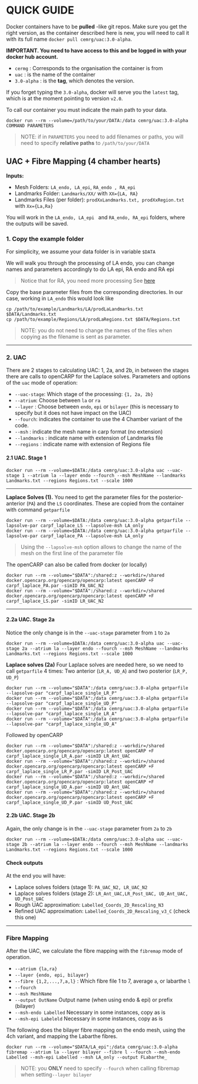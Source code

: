 # QUICK GUIDE 
Docker containers have to be **pulled** -like git repos. 
Make sure you get the right version, as the container described here is new, 
you will need to call it with its full name `docker pull cemrg/uac:3.0-alpha`. 

**IMPORTANT. You need to have access to this and be logged in with your docker hub account.**

+ `cermg` : Corresponds to the organisation the container is from 
+ `uac`   : is the name of the container
+ `3.0-alpha` : is the **tag**, which denotes the version. 

If you forget typing the `3.0-alpha`, docker will serve you the `latest` tag, 
which is at the moment pointing to version `v2.0`.

To call our container you must indicate the main path to your data. 

``` shell
docker run --rm --volume=/path/to/your/DATA:/data cemrg/uac:3.0-alpha COMMAND PARAMETERS 
```

> NOTE: if in `PARAMETERS` you need to add filenames or paths, you will need to 
> specify **relative paths** to `/path/to/your/DATA`


## UAC + Fibre Mapping (4 chamber hearts) 

**Inputs:** 
+ Mesh Folders: `LA_endo, LA_epi`, `RA_endo , RA_epi` 
+ Landmarks Folder: `Landmarks/XX/` with `XX={LA, RA}`
+ Landmarks Files (per folder): `prodXxLandmarks.txt, prodXxRegion.txt` with  `Xx={La,Ra}`

You will work in the `LA_endo, LA_epi ` and `RA_endo, RA_epi` folders, 
where the outputs will be saved. 

### 1. Copy the example folder

For simplicity, we assume your data folder is in variable `$DATA`

We will walk you through the processing of LA endo, you can change names and 
parameters accordingly to do LA epi, RA endo and RA epi 

> Notice that for RA, you need more processing See [here](differences_la_ra.md)

Copy the base parameter files from the corresponding directories. 
In our case, working in `LA_endo` this would look like 

```
cp /path/to/example/Landmarks/LA/prodLaLandmarks.txt $DATA/Landmarks.txt
cp /path/to/example/Regions/LA/prodLaRegions.txt $DATA/Regions.txt
```
> NOTE: you do not need to change the names of the files when copying as the filename is sent as parameter.


-------------------------------------------------------------------------------

### 2. UAC
There are 2 stages to calculating UAC: 1, 2a, and 2b, 
in between the stages there are calls to openCARP for the Laplace solves. 
Parameters and options of the `uac` mode of operation: 

+ `--uac-stage`: Which stage of the processing: `{1, 2a, 2b}`
+ `--atrium`: Choose between `la` or `ra`
+ `--layer` : Choose between `endo`, `epi` or `bilayer` (this is necessary to specify but it does not have impact on the UAC)
+ `--fourch`: indicates the container to use the 4 Chamber variant of the code.
+ `--msh`   : indicate the mesh name in carp format (no extension)
+ `--landmarks` : indicate name with extension of Landmarks file 
+ `--regions` : indicate name with extension of Regions file 


#### 2.1 UAC. Stage 1
``` shell
docker run --rm --volume=$DATA:/data cemrg/uac:3.0-alpha uac --uac-stage 1 --atrium la --layer endo --fourch --msh MeshName --landmarks Landmarks.txt --regions Regions.txt --scale 1000 
```

-------------------------------------------------------------------------------

**Laplace Solves (1).**
You need to get the parameter files for the posterior-anterior (`PA`) and 
the `LS` coordinates. These are copied from the container with command `getparfile`

``` shell
docker run --rm --volume=$DATA:/data cemrg/uac:3.0-alpha getparfile --lapsolve-par carpf_laplace_LS --lapsolve-msh LA_only 
docker run --rm --volume=$DATA:/data cemrg/uac:3.0-alpha getparfile --lapsolve-par carpf_laplace_PA --lapsolve-msh LA_only 
```
> Using the `--lapsolve-msh` option allows to change the name of the mesh on the 
> first line of the parameter file 

The openCARP can also be called from docker (or locally)

``` shell
docker run --rm --volume="$DATA":/shared:z --workdir=/shared docker.opencarp.org/opencarp/opencarp:latest openCARP +F carpf_laplace_PA.par -simID PA_UAC_N2
docker run --rm --volume="$DATA":/shared:z --workdir=/shared docker.opencarp.org/opencarp/opencarp:latest openCARP +F carpf_laplace_LS.par -simID LR_UAC_N2

```
-------------------------------------------------------------------------------

#### 2.2a UAC. Stage 2a
Notice the only change is in the `--uac-stage` parameter from `1` to `2a`
``` shell
docker run --rm --volume=$DATA:/data cemrg/uac:3.0-alpha uac --uac-stage 2a --atrium la --layer endo --fourch --msh MeshName --landmarks Landmarks.txt --regions Regions.txt --scale 1000 
```

**Laplace solves (2a)**
Four Laplace solves are needed here, so we need to call `getparfile` 4 times: 
Two anterior (`LR_A, UD_A`) and two posterior (`LR_P, UD_P`)
```shell
docker run --rm --volume="$DATA":/data cemrg/uac:3.0-alpha getparfile --lapsolve-par "carpf_laplace_single_LR_P"
docker run --rm --volume="$DATA":/data cemrg/uac:3.0-alpha getparfile --lapsolve-par "carpf_laplace_single_UD_P"
docker run --rm --volume="$DATA":/data cemrg/uac:3.0-alpha getparfile --lapsolve-par "carpf_laplace_single_LR_A"
docker run --rm --volume="$DATA":/data cemrg/uac:3.0-alpha getparfile --lapsolve-par "carpf_laplace_single_UD_A"

```

Followed by openCARP

``` shell
docker run --rm --volume="$DATA":/shared:z --workdir=/shared docker.opencarp.org/opencarp/opencarp:latest openCARP +F carpf_laplace_single_LR_A.par -simID LR_Ant_UAC
docker run --rm --volume="$DATA":/shared:z --workdir=/shared docker.opencarp.org/opencarp/opencarp:latest openCARP +F carpf_laplace_single_LR_P.par -simID LR_Post_UAC
docker run --rm --volume="$DATA":/shared:z --workdir=/shared docker.opencarp.org/opencarp/opencarp:latest openCARP +F carpf_laplace_single_UD_A.par -simID UD_Ant_UAC
docker run --rm --volume="$DATA":/shared:z --workdir=/shared docker.opencarp.org/opencarp/opencarp:latest openCARP +F carpf_laplace_single_UD_P.par -simID UD_Post_UAC

```

#### 2.2b UAC. Stage 2b
Again, the only change is in the `--uac-stage` parameter from `2a` to `2b`
``` shell
docker run --rm --volume=$DATA:/data cemrg/uac:3.0-alpha uac --uac-stage 2b --atrium la --layer endo --fourch --msh MeshName --landmarks Landmarks.txt --regions Regions.txt --scale 1000 
```

#### Check outputs 
At the end you will have: 
+ Laplace solves folders (stage 1): `PA_UAC_N2, LR_UAC_N2`
+ Laplace solves folders (stage 2): `LR_Ant_UAC,LR_Post_UAC, UD_Ant_UAC, UD_Post_UAC`
+ Rough UAC approximation: `Labelled_Coords_2D_Rescaling_N3`
+ Refined UAC approximation: `Labelled_Coords_2D_Rescaling_v3_C` (check this one) 

-------------------------------------------------------------------------------

### Fibre Mapping 
After the UAC, we calculate the fibre mapping with the `fibremap` mode of operation. 

+ `--atrium {la,ra}` 
+ `--layer {endo, epi, bilayer}`
+ `--fibre {1,2,...,7,a,l}` : Which fibre file 1 to 7, average `a`, or labarthe `l`
+ `--fourch` 
+ `--msh MeshName` 
+ `--output OutName` Output name (when using endo & epi) or prefix (bilayer) 
+ `--msh-endo Labelled` Necessary in some instances, copy as is 
+ `--msh-epi Labeleld` Necessary in some instances, copy as is 

The following does the bilayer fibre mapping on the endo mesh, using the 4ch variant, 
and mapping the Labarthe fibres. 
```
docker run --rm --volume="$DATA/LA_epi":/data cemrg/uac:3.0-alpha fibremap --atrium la --layer bilayer --fibre l --fourch --msh-endo Labelled --msh-epi Labelled --msh LA_only --output FLabarthe_
```
> NOTE: you **ONLY** need to specify `--fourch` when calling fibremap when setting`--layer bilayer` 
